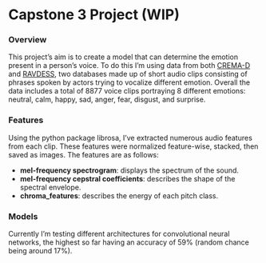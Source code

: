 # Capstone 3 Project (WIP)

### Overview
  This project’s aim is to create a model that can determine the emotion present in a person’s voice. To do this I’m using data from both [CREMA-D](https://github.com/CheyneyComputerScience/CREMA-D) and [RAVDESS](https://smartlaboratory.org/ravdess/), two databases made up of short audio clips consisting of phrases spoken by actors trying to vocalize different emotion. Overall the data includes a total of 8877 voice clips portraying 8 different emotions: neutral, calm, happy, sad, anger, fear, disgust, and surprise. 

### Features
  Using the python package librosa, I’ve extracted numerous audio features from each clip. These features were normalized feature-wise, stacked, then saved as images. The features are as follows:

 - **mel-frequency spectrogram**: displays the spectrum of the sound.
 - **mel-frequency cepstral coefficients**: describes the shape of the spectral envelope.
 - **chroma_features**: describes the energy of each pitch class.

### Models
  Currently I’m testing different architectures for convolutional neural networks, the highest so far having an accuracy of 59% (random chance being around 17%).
